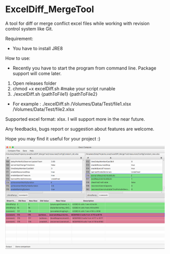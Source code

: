 # ExcelDiff_MergeTool
A tool for diff or merge conflict excel files while working with revision control system like Git.

Requirement:
- You have to install JRE8

How to use:
- Recently you have to start the program from command line. Package support will come later.

1. Open releases folder
2. chmod +x excelDiff.sh #make your script runable
3. ./excelDiff.sh {pathToFile1} {pathToFile2}
- For example : ./excelDiff.sh /Volumes/Data/Test/file1.xlsx /Volumes/Data/Test/file2.xlsx

Supported excel format: xlsx. I will support more in the near future.

Any feedbacks, bugs report or suggestion about features are welcome.

Hope you may find it useful for your project :)

![Alt text](/releases/demo.png?raw=true "Optional Title")

